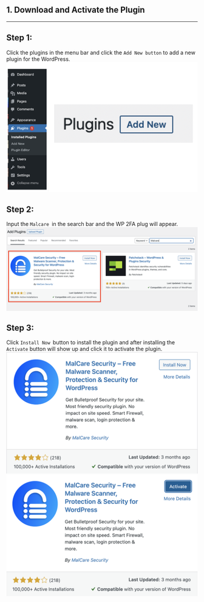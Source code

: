 ## **1. Download and Activate the Plugin**
---
## **Step 1:** 
Click the plugins in the menu bar and click the `Add New button` to add a new plugin for the WordPress.
![Image](./assets/2FA_WordpressLeftBar.png)

## **Step 2:**
Input the `Malcare `in the search bar and the WP 2FA plug will appear.
![Image](./assets/showPlugin.png)

## **Step 3:**
Click `Install Now `button to install the plugin and after installing the `Activate` button will show up and click it to activate the plugin.
![Image](./assets/malcareInstall.png)
![Image](./assets/malcareActive.png)
